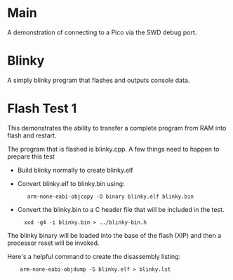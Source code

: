 Main
====

A demonstration of connecting to a Pico via the SWD debug port.

Blinky
======

A simply blinky program that flashes and outputs console data.

Flash Test 1
============

This demonstrates the ability to transfer a complete program from RAM
into flash and restart.

The program that is flashed is blinky.cpp.  A few things need to happen
to prepare this test

* Build blinky normally to create blinky.elf
* Convert blinky.elf to blinky.bin using:

         arm-none-eabi-objcopy -O binary blinky.elf blinky.bin

* Convert the blinky.bin to a C header file that will be included in the test.

        xxd -g4 -i blinky.bin > ../blinky-bin.h

The blinky binary will be loaded into the base of the flash (XIP) and then 
a processor reset will be invoked.

Here's a helpful command to create the disassembly listing:

        arm-none-eabi-objdump -S blinky.elf > blinky.lst
        